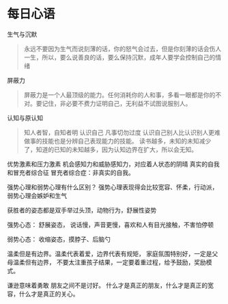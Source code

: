 # 每日心语

生气与沉默
> 永远不要因为生气而说刻薄的话，你的怒气会过去，但是你刻薄的话会伤人一生，所以，要么说善良的话，要么保持沉默，成年人要学会控制自己的情绪

屏蔽力
> 屏蔽力是一个人最顶级的能力。任何消耗你的人和事，多看一眼都是你的不对。要记住，非必要不费力证明自己，无利益不试图说服别人。

认知与原认知
> 知人者智，自知者明 认识自己 凡事切勿过度 认识自己别人比认识别人更难
做事的技能也是分辨自己表现能力的技能。
> 读书越多，未知的未知减少了，知道的已知的未知越多，因为认知边界在扩大，所以会无知。

优势激素和压力激素
机会感知力和威胁感知力，对应着人状态的阴晴
真实的自我和冒充者综合征
冒充者综合症：非真实的自我。

强势心理和弱势心理有什么区别？
强势心理表现得会比较宽容、怀柔，行动派，弱势心理会嫉妒和生气

获胜者的姿态都是双手举过头顶，动物行为，舒展性姿势

强势心态：
舒展姿态，
说话慢，声音更慢，喜欢和人有目光接触，不害怕停顿

弱势心态：
收缩姿态，摸脖子、后脑勺

温柔但是有边界。温柔代表着爱，边界代表有规矩，
家庭氛围特别好，一定是父母温柔但有边界，
不要太注重孩子结果，一定要着重过程，给予鼓励，奖励模式。

谦逊意味着勇敢
朋友之间不是讨好。
什么才是真正的朋友，什么才是真正的宽容，什么才是真正的关心。
